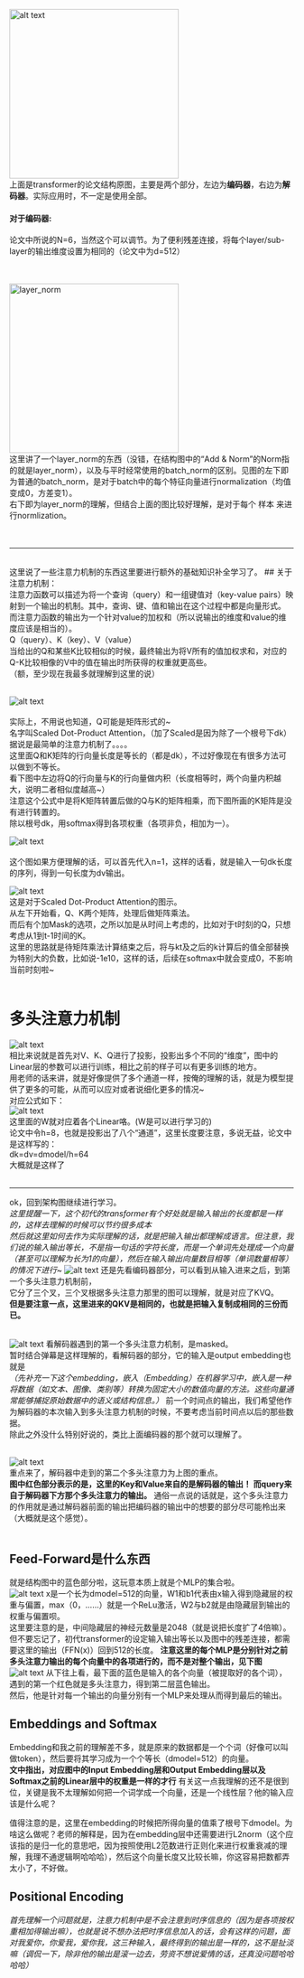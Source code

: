 <img src="transformer_structure.png" alt="alt text" width="300"><br>
上面是transformer的论文结构原图，主要是两个部分，左边为**编码器**，右边为**解码器**。实际应用时，不一定是使用全部。<br>
#### 对于编码器:<br>
论文中所说的N=6，当然这个可以调节。为了便利残差连接，将每个layer/sub-layer的输出维度设置为相同的（论文中为d=512）<br>
<br>
<br>

<img src="layer_norm.png" alt="layer_norm" width="300"><br>
这里讲了一个layer_norm的东西（没错，在结构图中的“Add & Norm”的Norm指的就是layer_norm），以及与平时经常使用的batch_norm的区别。见图的左下即为普通的batch_norm，是对于batch中的每个特征向量进行normalization（均值变成0，方差变1）。<br>
右下即为layer_norm的理解，但结合上面的图比较好理解，是对于每个 样本 来进行normlization。<br>
<br><br>

---
<br>
这里说了一些注意力机制的东西这里要进行额外的基础知识补全学习了。
## 关于注意力机制：<br>
注意力函数可以描述为将一个查询（query）和一组键值对（key-value pairs）映射到一个输出的机制。其中，查询、键、值和输出在这个过程中都是向量形式。<br>
而注意力函数的输出为一个针对value的加权和（所以说输出的维度和value的维度应该是相当的）。<br>
Q（query）、K（key）、V（value）<br>
当给出的Q和某些K比较相似的时候，最终输出为将V所有的值加权求和，对应的Q-K比较相像的V中的值在输出时所获得的权重就更高些。<br>
（额，至少现在我最多就理解到这里的说）<br>
<br>

![alt text](Dot-Product.png)<br>
<br>
实际上，不用说也知道，Q可能是矩阵形式的~<br>
名字叫Scaled Dot-Product Attention，（加了Scaled是因为除了一个根号下dk）据说是最简单的注意力机制了。。。。<br>
这里面Q和K矩阵的行向量长度是等长的（都是dk），不过好像现在有很多方法可以做到不等长。<br>
看下图中左边将Q的行向量与K的行向量做内积（长度相等时，两个向量内积越大，说明二者相似度越高~）<br>
注意这个公式中是将K矩阵转置后做的Q与K的矩阵相乘，而下图所画的K矩阵是没有进行转置的。<br>
除以根号dk，用softmax得到各项权重（各项非负，相加为一）。<br>

![alt text](0.png)<br>
<br>
这个图如果方便理解的话，可以首先代入n=1，这样的话看，就是输入一句dk长度的序列，得到一句长度为dv输出。<br>

![alt text](image-1.png)<br>
这是对于Scaled Dot-Product Attention的图示。<br>
从左下开始看，Q、K两个矩阵，处理后做矩阵乘法。<br>
而后有个加Mask的选项，之所以加是从时间上考虑的，比如对于t时刻的Q，只想考虑从1到t-1时间的K。<br>
这里的思路就是待矩阵乘法计算结束之后，将与kt及之后的k计算后的值全部替换为特别大的负数，比如说-1e10，这样的话，后续在softmax中就会变成0，不影响当前时刻啦~<br>
 <br>

# 多头注意力机制
![alt text](image-2.png)<br>
相比来说就是首先对V、K、Q进行了投影，投影出多个不同的“维度”，图中的Linear层的参数可以进行训练，相比之前的样子可以有更多训练的地方。<br>
用老师的话来讲，就是好像提供了多个通道一样，按俺的理解的话，就是为模型提供了更多的可能，从而可以应对或者说细化更多的情况~<br>
对应公式如下：<br>
![alt text](image-3.png)<br>
这里面的W就对应着各个Linear咯。(W是可以进行学习的)<br>
论文中令h=8，也就是投影出了八个“通道”，这里长度要注意，多说无益，论文中是这样写的：<br>
dk=dv=dmodel/h=64<br>
大概就是这样了<br>
<br>
 
---
ok，回到架构图继续进行学习。  
*这里提醒一下，这个初代的transformer有个好处就是输入输出的长度都是一样的，这样去理解的时候可以节约很多成本*  
*然后就这里如何去作为实际理解的话，就是把输入输出都理解成语言。但注意，我们说的输入输出等长，不是指一句话的字符长度，而是一个单词先处理成一个向量（甚至可以理解为长为1的向量），然后在输入输出向量数目相等（单词数量相等）的情况下进行~*
![alt text](image.png)
还是先看编码器部分，可以看到从输入进来之后，到第一个多头注意力机制前，  
它分了三个叉，三个叉根据多头注意力那里的图可以理解，就是对应了KVQ。  
**但是要注意一点，这里进来的QKV是相同的，也就是把输入复制成相同的三份而已。**  
<br>

![alt text](image-4.png)
看解码器遇到的第一个多头注意力机制，是masked。  
暂时结合弹幕是这样理解的，看解码器的部分，它的输入是output embedding也就是  
*（先补充一下这个embedding，嵌入（Embedding）在机器学习中，嵌入是一种将数据（如文本、图像、类别等）转换为固定大小的数值向量的方法。这些向量通常能够捕捉原始数据中的语义或结构信息。）*
前一个时间点的输出，我们希望他作为解码器的本次输入到多头注意力机制的时候，不要考虑当前时间点以后的那些数据。  
除此之外没什么特别好说的，类比上面编码器的那个就可以理解了。<br>
<br>

![alt text](image-5.png)  
重点来了，解码器中走到的第二个多头注意力为上图的重点。  
**图中红色部分表示的是，这里的Key和Value来自的是解码器的输出！**
**而query来自于解码器下方那个多头注意力的输出。**
通俗一点说的话就是，这个多头注意力的作用就是通过解码器前面的输出把编码器的输出中的想要的部分尽可能柃出来（大概就是这个感觉）。  
<br>

## Feed-Forward是什么东西
就是结构图中的蓝色部分啦，这玩意本质上就是个MLP的集合啦。  
![alt text](image-6.png)
x是一个长为dmodel=512的向量，W1和b1代表由x输入得到隐藏层的权重与偏置，max（0，……）就是一个ReLu激活，W2与b2就是由隐藏层到输出的权重与偏置呗。  
这里要注意的是，中间隐藏层的神经元数量是2048（就是说把长度扩了4倍嘛）。但不要忘记了，初代transformer的设定输入输出等长以及图中的残差连接，都需要这里的输出（FFN(x)）回到512的长度。
**注意这里的每个MLP是分别针对之前多头注意力输出的每个向量中的各项进行的，而不是对整个输出，见下图**
![alt text](image-7.png)
从下往上看，最下面的蓝色是输入的各个向量（被提取好的各个词），遇到的第一个红色就是多头注意力，得到第二层蓝色输出。  
然后，他是针对每一个输出的向量分别有一个MLP来处理从而得到最后的输出。

## Embeddings and Softmax
Embedding和我之前的理解差不多，就是原来的数据都是一个个词（好像可以叫做token），然后要将其学习成为一个个等长（dmodel=512）的向量。  
**文中指出，对应图中的Input Embedding层和Output Embedding层以及Softmax之前的Linear层中的权重是一样的才行**
有关这一点我理解的还不是很到位，关键是我不太理解如何把一个词学成一个向量，还是一个线性层？他的输入应该是什么呢？

值得注意的是，这里在embedding的时候把所得向量的值乘了根号下dmodel。为啥这么做呢？老师的解释是，因为在embedding层中还需要进行L2norm（这个应该指的是归一化的意思吧，因为按照使用L2范数进行正则化来进行权重衰减的理解，我理不通逻辑啊哈哈哈），然后这个向量长度又比较长嘛，你这容易把数都弄太小了，不好做。

## Positional Encoding
*首先理解一个问题就是，注意力机制中是不会注意到时序信息的（因为是各项按权重相加得输出嘛），也就是说不想办法把时序信息加入的话，会有这样的问题，面对我爱你，你爱我，爱你我，这三种输入，最终得到的输出是一样的，这不是扯淡嘛（调侃一下，除非他的输出是滚一边去，劳资不想说爱情的话，还真没问题哈哈哈哈）*